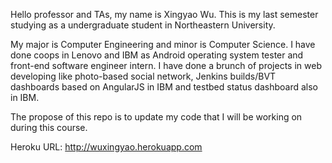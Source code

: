 Hello professor and TAs, my name is Xingyao Wu. This is my last semester studying as a undergraduate student in Northeastern University.

My major is Computer Engineering and minor is Computer Science. I have done coops in Lenovo and IBM as Android operating system tester and
front-end software engineer intern. I have done a brunch of projects in web developing like photo-based social network, Jenkins builds/BVT
dashboards based on AngularJS in IBM and testbed status dashboard also in IBM.

The propose of this repo is to update my code that I will be working on during this course.

Heroku URL: http://wuxingyao.herokuapp.com

